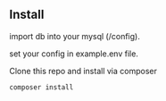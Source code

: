 ## Install
import db into your mysql (/config).

set your config in example.env file.

Clone this repo and install via composer
```php
composer install
```

